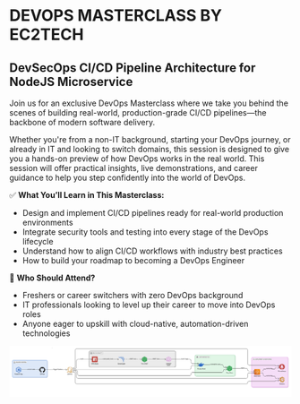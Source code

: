 # DEVOPS MASTERCLASS BY EC2TECH

## DevSecOps CI/CD Pipeline Architecture for NodeJS Microservice

Join us for an exclusive DevOps Masterclass where we take you behind the scenes of building real-world, production-grade CI/CD pipelines—the backbone of modern software delivery.

Whether you're from a non-IT background, starting your DevOps journey, or already in IT and looking to switch domains, this session is designed to give you a hands-on preview of how DevOps works in the real world. This session will offer practical insights, live demonstrations, and career guidance to help you step confidently into the world of DevOps.

✅ **What You’ll Learn in This Masterclass:**

- Design and implement CI/CD pipelines ready for real-world production environments  
- Integrate security tools and testing into every stage of the DevOps lifecycle  
- Understand how to align CI/CD workflows with industry best practices  
- How to build your roadmap to becoming a DevOps Engineer  

🎯 **Who Should Attend?**

- Freshers or career switchers with zero DevOps background  
- IT professionals looking to level up their career to move into DevOps roles  
- Anyone eager to upskill with cloud-native, automation-driven technologies  

![Masterclass Poster](./imgs/devops-masterclass.png)
